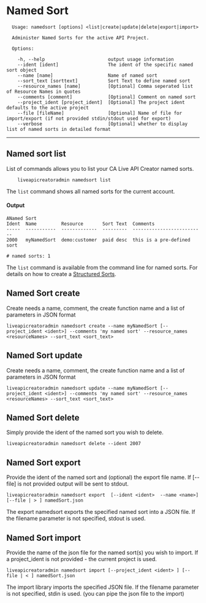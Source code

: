 # Named Sort

```
  Usage: namedsort [options] <list|create|update|delete|export|import>

  Administer Named Sorts for the active API Project.

  Options:

    -h, --help                       output usage information
    --ident [ident]                  The ident of the specific named sort object
    --name [name]                    Name of named sort
    --sort_text [sorttext]           Sort Text to define named sort
    --resource_names [name]          [Optional] Comma seperated list of Resource Names in quotes
    --comments [comment]             [Optional] Comment on named sort
    --project_ident [project_ident]  [Optional] The project ident defaults to the active project
    --file [fileName]                [Optional] Name of file for import/export (if not provided stdin/stdout used for export)
    --verbose                        [Optional] whether to display list of named sorts in detailed format
```


***
## Named sort list
List of commands allows you to list your CA Live API Creator named sorts. 

```
    liveapicreatoradmin namedsort list
```

The `list` command shows all named sorts for the current account.

#### Output
```
ANamed Sort                                                                                                                                     
Ident  Name         Resource       Sort Text  Comments                  
-----  -----------  -------------  ---------  --------------------------
2000   myNamedSort  demo:customer  paid desc  this is a pre-defined sort

# named sorts: 1                                                                                                                                                
```

The `list` command is available from the command line for named sorts. For details on how to create a [Structured Sorts](http://ca-doc.espressologic.com/docs/logic-designer/create/structured-sorts).

## Named Sort create
Create needs a name, comment, the create function name and a list of parameters in JSON format 
```
liveapicreatoradmin namedsort create --name myNamedSort [--project_ident <ident>] --comments 'my named sort' --resource_names <resourceNames> --sort_text <sort_text>
```
## Named Sort update
Create needs a name, comment, the create function name and a list of parameters in JSON format 
```
liveapicreatoradmin namedsort update --name myNamedSort [--project_ident <ident>] --comments 'my named sort' --resource_names <resourceNames> --sort_text <sort_text>
```
## Named Sort delete
Simply provide the ident of the named sort you wish to delete.
```
liveapicreatoradmin namedsort delete --ident 2007
```

## Named Sort export
Provide the ident of the named sort and (optional) the export file name. If [--file] is not provided output will be sent to stdout.
```
liveapicreatoradmin namedsort export  [--ident <ident>  --name <name>] [--file | > ] namedSort.json
```
The export namedsort exports the specified named sort into a JSON file. If the filename parameter is not specified, stdout is used.

## Named Sort import
Provide the name of the json file for the named sort(s) you wish to import. If a project_ident is not provided - the current project is used.
```
liveapicreatoradmin namedsort import [--project_ident <ident> ] [--file | < ] namedSort.json
```
The import library imports the specified JSON file. If the filename parameter is not specified, stdin is used. (you can pipe the json file to the import)



